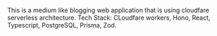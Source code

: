 This is a medium like blogging web application that is using cloudfare serverless architecture.
Tech Stack: CLoudfare workers, Hono, React, Typescript, PostgreSQL, Prisma, Zod. 
